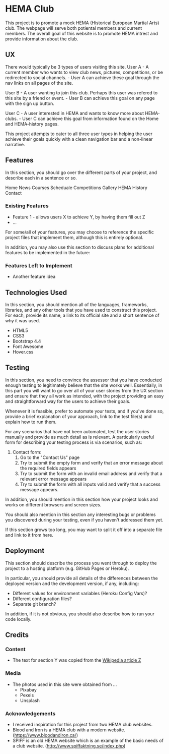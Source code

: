 # HEMA Club

This project is to promote a mock HEMA (Historical European Martial Arts) club.
The webpage will serve both potiental members and current members.
The overall goal of this website is to promote HEMA intrest and provide information about the club.
 
## UX
 
There would typically be 3 types of users visiting this site.
User A  - A current member who wants to view club news, pictures, competitions, or be redirected to social channels.
        - User A can achieve these goal through the nav links on all pages of the site. 

User B  - A user wanting to join this club. Perhaps this user was refered to this site by a friend or event.
        - User B can achieve this goal on any page with the sign up button.

User C  - A user interested in HEMA and wants to know more about HEMA-clubs.
        - User C can achieve this goal from information found on the Home and HEMA-history pages.

This project attempts to cater to all three user types in helping the user achieve their goals quickly with a clean navigation bar and a non-linear narrative.

## Features

In this section, you should go over the different parts of your project, and describe each in a sentence or so.
 
 Home
 News
 Courses
 Scheduale
 Competitions
 Gallery
 HEMA History
 Contact

### Existing Features
- Feature 1 - allows users X to achieve Y, by having them fill out Z
- ...

For some/all of your features, you may choose to reference the specific project files that implement them, although this is entirely optional.

In addition, you may also use this section to discuss plans for additional features to be implemented in the future:

### Features Left to Implement
- Another feature idea

## Technologies Used

In this section, you should mention all of the languages, frameworks, libraries, and any other tools that you have used to construct this project. For each, provide its name, a link to its official site and a short sentence of why it was used.

- HTML5
- CSS3
- Bootstrap 4.4
- Font Awesome
- Hover.css



## Testing

In this section, you need to convince the assessor that you have conducted enough testing to legitimately believe that the site works well. Essentially, in this part you will want to go over all of your user stories from the UX section and ensure that they all work as intended, with the project providing an easy and straightforward way for the users to achieve their goals.

Whenever it is feasible, prefer to automate your tests, and if you've done so, provide a brief explanation of your approach, link to the test file(s) and explain how to run them.

For any scenarios that have not been automated, test the user stories manually and provide as much detail as is relevant. A particularly useful form for describing your testing process is via scenarios, such as:

1. Contact form:
    1. Go to the "Contact Us" page
    2. Try to submit the empty form and verify that an error message about the required fields appears
    3. Try to submit the form with an invalid email address and verify that a relevant error message appears
    4. Try to submit the form with all inputs valid and verify that a success message appears.

In addition, you should mention in this section how your project looks and works on different browsers and screen sizes.

You should also mention in this section any interesting bugs or problems you discovered during your testing, even if you haven't addressed them yet.

If this section grows too long, you may want to split it off into a separate file and link to it from here.

## Deployment

This section should describe the process you went through to deploy the project to a hosting platform (e.g. GitHub Pages or Heroku).

In particular, you should provide all details of the differences between the deployed version and the development version, if any, including:
- Different values for environment variables (Heroku Config Vars)?
- Different configuration files?
- Separate git branch?

In addition, if it is not obvious, you should also describe how to run your code locally.


## Credits

### Content
- The text for section Y was copied from the [Wikipedia article Z](https://en.wikipedia.org/wiki/Z)

### Media
- The photos used in this site were obtained from ...
    - Pixabay 
    - Pexels
    - Unsplash

### Acknowledgements

- I received inspiration for this project from two HEMA club websites. 
- Blood and Iron is a HEMA club with a modern website. (https://www.bloodandiron.ca/)
- SPIFF is an old HEMA website which is an example of the basic needs of a club website. (http://www.spiffaktning.se/index.php)